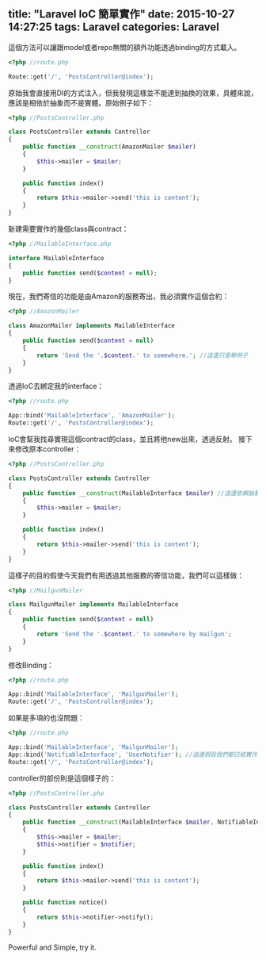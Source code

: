 title: "Laravel IoC 簡單實作"
date: 2015-10-27 14:27:25
tags: Laravel
categories: Laravel
---
這個方法可以讓跟model或者repo無關的額外功能透過binding的方式載入。

<!-- more -->

``` php
<?php //route.php

Route::get('/', 'PostsController@index');
```

原始我會直接用DI的方式注入，但我發現這樣並不能達到抽換的效果，具體來說，應該是相依於抽象而不是實體。原始例子如下：

``` php
<?php //PostsController.php

class PostsController extends Controller
{
    public function __construct(AmazonMailer $mailer)
    {
        $this->mailer = $mailer;
    }

    public function index()
    {
        return $this->mailer->send('this is content');
    }
}
```

新建需要實作的幾個class與contract：

``` php
<?php //MailableInterface.php

interface MailableInterface
{
    public function send($content = null);
}
```
現在，我們寄信的功能是由Amazon的服務寄出，我必須實作這個合約：

``` php
<?php //AmazonMailer

class AmazonMailer implements MailableInterface
{
    public function send($content = null)
    {
        return 'Send the '.$content.' to somewhere.'; //這邊只是舉例子
    }
}
```

透過IoC去綁定我的interface：

``` php
<?php //route.php

App::bind('MailableInterface', 'AmazonMailer');
Route::get('/', 'PostsController@index');
```

IoC會幫我找尋實現這個contract的class，並且將他new出來，透過反射。
接下來修改原本controller：
``` php
<?php //PostsController.php

class PostsController extends Controller
{
    public function __construct(MailableInterface $mailer) //這邊依賴抽象，而非實體
    {
        $this->mailer = $mailer;
    }

    public function index()
    {
        return $this->mailer->send('this is content');
    }
}
```


這樣子的目的假使今天我們有用透過其他服務的寄信功能，我們可以這樣做：
``` php
<?php //MailgunMailer

class MailgunMailer implements MailableInterface
{
    public function send($content = null)
    {
        return 'Send the '.$content.' to somewhere by mailgun';
    }
}
```
修改Binding：
``` php
<?php //route.php

App::bind('MailableInterface', 'MailgunMailer');
Route::get('/', 'PostsController@index');
```

如果是多項的也沒問題：
``` php
<?php //route.php

App::bind('MailableInterface', 'MailgunMailer');
App::bind('NotifiableInterface', 'UserNotifier'); //這邊假設我們都已經實作了
Route::get('/', 'PostsController@index');
```
controller的部份則是這個樣子的：
``` php
<?php //PostsController.php

class PostsController extends Controller
{
    public function __construct(MailableInterface $mailer, NotifiableInterface $notifier)
    {
        $this->mailer = $mailer;
        $this->notifier = $notifier;
    }

    public function index()
    {
        return $this->mailer->send('this is content');
    }

    public function notice()
    {
        return $this->notifier->notify();
    }
}
```
Powerful and Simple, try it.
